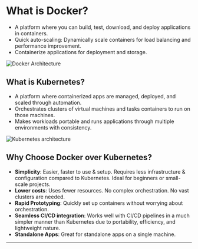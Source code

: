 # What is Docker?

- A platform where you can build, test, download,
and deploy applications in containers.
- Quick auto-scaling: Dynamically scale containers
for load balancing and performance improvement.
- Containerize applications for deployment and storage.

![Docker Architecture](https://github.com/user-attachments/assets/dc53c6c0-0e5c-4a25-a4f5-399f4bc93442)

## What is Kubernetes?

- A platform where containerized apps are managed,
deployed, and scaled through automation.
- Orchestrates clusters of virtual machines
and tasks containers to run on those machines.
- Makes workloads portable and runs applications
through multiple environments with consistency.

![Kubernetes architecture](https://github.com/user-attachments/assets/3bdce5ff-5c93-4638-9aa4-53b0d82e3f99)

## Why Choose Docker over Kubernetes?

- **Simplicity**: Easier, faster to use & setup. Requires less infrastructure
& configuration compared to Kubernetes.
Ideal for beginners or small-scale projects.
- **Lower costs**: Uses fewer resources. No complex orchestration.
No vast clusters are needed.
- **Rapid Prototyping**: Quickly set up containers
without worrying about orchestration.
- **Seamless CI/CD integration**: Works well with CI/CD pipelines
in a much simpler manner than Kubernetes due to
portability, efficiency, and lightweight nature.
- **Standalone Apps**: Great for standalone apps on a single machine.

---
